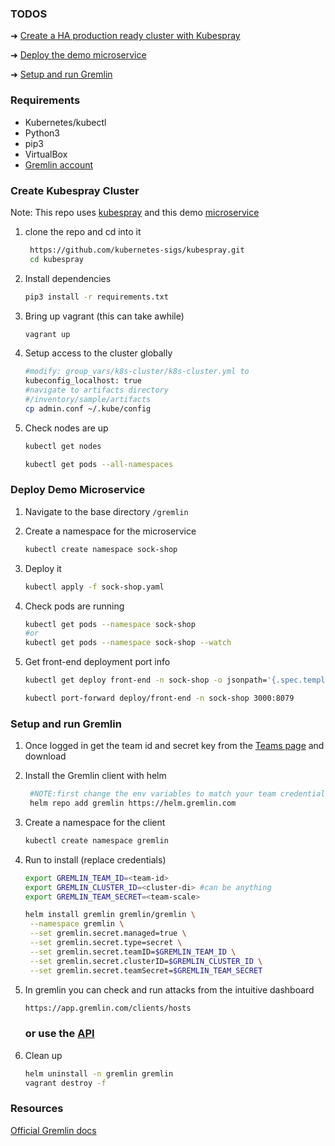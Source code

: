 ### TODOS
 ➜ [Create a HA production ready cluster with Kubespray](#create-kubespray-cluster)

 ➜ [Deploy the demo microservice](#deploy-demo-microservice)

 ➜ [Setup and run Gremlin](#setup-and-run-gremlin)

### Requirements
- Kubernetes/kubectl 
- Python3
- pip3
- VirtualBox 
- [Gremlin account](https://app.gremlin.com/signup)

### Create Kubespray Cluster

Note: This repo uses [kubespray](https://github.com/kubernetes-sigs/kubespray) and this demo [microservice](https://github.com/GoogleCloudPlatform/microservices-demo)

1. clone the repo and cd into it 
   
   ```BASH
    https://github.com/kubernetes-sigs/kubespray.git
    cd kubespray 
   ```
2. Install dependencies
   
    ```BASH
    pip3 install -r requirements.txt
    ```  

3. Bring up vagrant (this can take awhile)
   
    ```BASH
    vagrant up
    ```
4. Setup access to the cluster globally
   
    ```BASH
    #modify: group_vars/k8s-cluster/k8s-cluster.yml to
    kubeconfig_localhost: true
    #navigate to artifacts directory
    #/inventory/sample/artifacts
    cp admin.conf ~/.kube/config
    ```
5. Check nodes are up
    ```BASH
    kubectl get nodes

    kubectl get pods --all-namespaces
    ```


### Deploy Demo Microservice

1. Navigate to the base directory `/gremlin`

2. Create a namespace for the microservice 
   
    ```BASH
    kubectl create namespace sock-shop
    ```
3. Deploy it
    ```BASH
    kubectl apply -f sock-shop.yaml
    ```
4. Check pods are running
   
    ```BASH 
    kubectl get pods --namespace sock-shop
    #or
    kubectl get pods --namespace sock-shop --watch
    ```
5. Get front-end deployment port info
   
   ```BASH
   kubectl get deploy front-end -n sock-shop -o jsonpath='{.spec.template.spec.containers[?(@.name == "front-end")].ports[0].containerPort}'

   kubectl port-forward deploy/front-end -n sock-shop 3000:8079
   ```
### Setup and run Gremlin

1. Once logged in get the team id and secret key from the [Teams page]([Setup](https://app.gremlin.com/settings/teams)) and download


2. Install the Gremlin client with helm
   
   ```BASH
    #NOTE:first change the env variables to match your team credentials
    helm repo add gremlin https://helm.gremlin.com
    ```
3. Create a namespace for the client

    ```BASH
    kubectl create namespace gremlin
    ```
4. Run to install (replace credentials)

   ```BASH
   export GREMLIN_TEAM_ID=<team-id>
   export GREMLIN_CLUSTER_ID=<cluster-di> #can be anything
   export GREMLIN_TEAM_SECRET=<team-scale>

   helm install gremlin gremlin/gremlin \
    --namespace gremlin \
    --set gremlin.secret.managed=true \
    --set gremlin.secret.type=secret \
    --set gremlin.secret.teamID=$GREMLIN_TEAM_ID \
    --set gremlin.secret.clusterID=$GREMLIN_CLUSTER_ID \
    --set gremlin.secret.teamSecret=$GREMLIN_TEAM_SECRET
   ```
5. In gremlin you can check and run attacks from the intuitive dashboard
   
   ```BASH
   https://app.gremlin.com/clients/hosts
   ```
    ### or use the [API](https://app.gremlin.com/api#/attacks/createhttps://app.gremlin.com/api#/attacks/create)

6. Clean up
   
    ```BASH
    helm uninstall -n gremlin gremlin
    vagrant destroy -f
    ```

### Resources

[Official Gremlin docs](https://www.gremlin.com/community/tutorials/how-to-install-and-use-gremlin-with-kubernetes/)